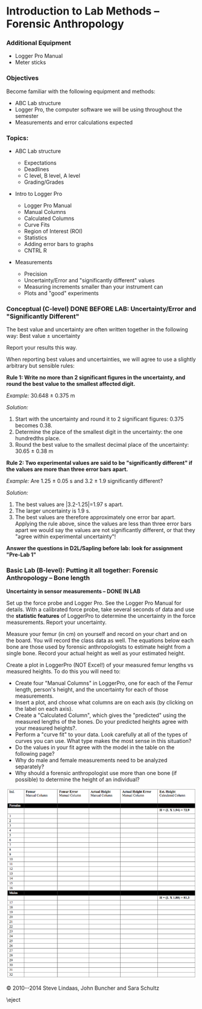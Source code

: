 # Introduction to Lab Methods – Forensic Anthropology

### Additional Equipment

- Logger Pro Manual
- Meter sticks

### Objectives

Become familiar with the following equipment and methods:

- ABC Lab structure
- Logger Pro, the computer software we will be using throughout the semester
- Measurements and error calculations expected 

### Topics:

- ABC Lab structure
    - Expectations
    - Deadlines
    - C level, B level, A level
    - Grading/Grades

- Intro to Logger Pro
    - Logger Pro Manual
    - Manual Columns
    - Calculated Columns
    - Curve Fits
    - Region of Interest (ROI)
    - Statistics
    - Adding error bars to graphs
    - CNTRL R

- Measurements
    - Precision
    - Uncertainty/Error and "significantly different" values
    - Measuring increments smaller than your instrument can
    - Plots and "good" experiments

### Conceptual (C-level) DONE BEFORE LAB: Uncertainty/Error and "Significantly Different"

The best value and uncertainty are often written together in the following way: Best value ± uncertainty

Report your results this way.

When reporting best values and uncertainties, we will agree to use a slightly arbitrary but sensible rules:

**Rule 1: Write no more than 2 significant figures in the uncertainty, and round the best value to the smallest affected digit.**

*Example:* 30.648 ± 0.375 m

*Solution:*

1. Start with the uncertainty and round it to 2 significant figures: 0.375 becomes 0.38.
2. Determine the place of the smallest digit in the uncertainty: the one hundredths place.
3. Round the best value to the smallest decimal place of the uncertainty: 30.65 ± 0.38 m

**Rule 2: Two experimental values are said to be "significantly different" if the values are more than three error bars apart.**

*Example:* Are 1.25 ± 0.05 s and 3.2 ± 1.9 significantly different?

*Solution:*

1. The best values are |3.2-1.25|=1.97 s apart.
2. The larger uncertainty is 1.9 s. 
3. The best values are therefore approximately one error bar apart. Applying the rule above, since the values are less than three error bars apart we would say the values are not significantly different, or that they "agree within experimental uncertainty"!

**Answer the questions in D2L/Sapling before lab: look for assignment "Pre-Lab 1"**

### Basic Lab (B-level): Putting it all together: Forensic Anthropology – Bone length

**Uncertainty in sensor measurements – DONE IN LAB**

Set up the force probe and Logger Pro. See the Logger Pro Manual for details. With a calibrated force probe, take several seconds of data and use the **statistic features** of LoggerPro to determine the uncertainty in the force measurements. Report your uncertainty.

Measure your femur (in cm) on yourself and record on your chart and on the board. You will record the class data as well. The equations below each bone are those used by forensic anthropologists to estimate height from a single bone. Record your actual height as well as your estimated height.

Create a plot in LoggerPro (NOT Excel!) of your measured femur lengths vs measured heights. To do this you will need to:

- Create four "Manual Columns" in LoggerPro, one for each of the Femur length, person's height, and the uncertainty for each of those measurements.
- Insert a plot, and choose what columns are on each axis (by clicking on the label on each axis).
- Create a "Calculated Column", which gives the "predicted" using the measured lengths of the bones. Do your predicted heights agree with your measured heights?.
- Perform a "curve fit" to your data. Look carefully at all of the types of curves you can use. What type makes the most sense in this situation?
- Do the values in your fit agree with the model in the table on the following page?
- Why do male and female measurements need to be analyzed separately?
- Why should a forensic anthropologist use more than one bone (if possible) to determine the height of an individual?

![Table for femur data](anthro-lab-table.png)

&copy; 2010--2014 Steve Lindaas, John Buncher and Sara Schultz

\eject

